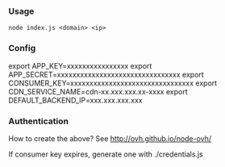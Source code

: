 
### Usage

    node index.js <domain> <ip>

### Config

export APP_KEY=xxxxxxxxxxxxxxxx
export APP_SECRET=xxxxxxxxxxxxxxxxxxxxxxxxxxxxxxxx
export CONSUMER_KEY=xxxxxxxxxxxxxxxxxxxxxxxxxxxxxxxx
export CDN_SERVICE_NAME=cdn-xx.xxx.xxx.xx-xxxx
export DEFAULT_BACKEND_IP=xxx.xxx.xxx.xxx

### Authentication

How to create the above? See http://ovh.github.io/node-ovh/

If consumer key expires, generate one with ./credentials.js


